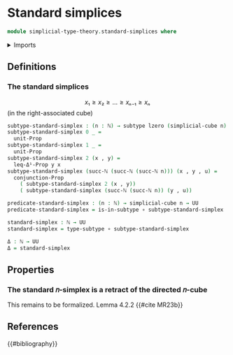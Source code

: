 # Standard simplices

```agda
module simplicial-type-theory.standard-simplices where
```

<details><summary>Imports</summary>

```agda
open import elementary-number-theory.natural-numbers

open import foundation.action-on-identifications-functions
open import foundation.booleans
open import foundation.cartesian-product-types
open import foundation.conjunction
open import foundation.dependent-pair-types
open import foundation.disjunction
open import foundation.embeddings
open import foundation.empty-types
open import foundation.equality-dependent-pair-types
open import foundation.equivalences
open import foundation.function-extensionality
open import foundation.function-types
open import foundation.functoriality-dependent-pair-types
open import foundation.homotopies
open import foundation.identity-types
open import foundation.propositions
open import foundation.sets
open import foundation.subtypes
open import foundation.type-arithmetic-dependent-pair-types
open import foundation.unions-subtypes
open import foundation.unit-type
open import foundation.universe-levels

open import simplicial-type-theory.arrows
open import simplicial-type-theory.directed-cubes
open import simplicial-type-theory.directed-edges
open import simplicial-type-theory.directed-interval-type
open import simplicial-type-theory.inequality-directed-interval-type

open import synthetic-homotopy-theory.cocones-under-spans
open import synthetic-homotopy-theory.joins-of-types
open import synthetic-homotopy-theory.pushouts
```

</details>

## Definitions

### The standard simplices

$$x₁ ≥ x₂ ≥ … ≥ xₙ₋₁ ≥ xₙ$$ (in the right-associated cube)

```agda
subtype-standard-simplex : (n : ℕ) → subtype lzero (simplicial-cube n)
subtype-standard-simplex 0 _ =
  unit-Prop
subtype-standard-simplex 1 _ =
  unit-Prop
subtype-standard-simplex 2 (x , y) =
  leq-Δ¹-Prop y x
subtype-standard-simplex (succ-ℕ (succ-ℕ (succ-ℕ n))) (x , y , u) =
  conjunction-Prop
    ( subtype-standard-simplex 2 (x , y))
    ( subtype-standard-simplex (succ-ℕ (succ-ℕ n)) (y , u))

predicate-standard-simplex : (n : ℕ) → simplicial-cube n → UU
predicate-standard-simplex = is-in-subtype ∘ subtype-standard-simplex

standard-simplex : ℕ → UU
standard-simplex = type-subtype ∘ subtype-standard-simplex

Δ : ℕ → UU
Δ = standard-simplex
```

## Properties

### The standard 𝑛-simplex is a retract of the directed 𝑛-cube

This remains to be formalized. Lemma 4.2.2 {{#cite MR23b}}

## References

{{#bibliography}}
